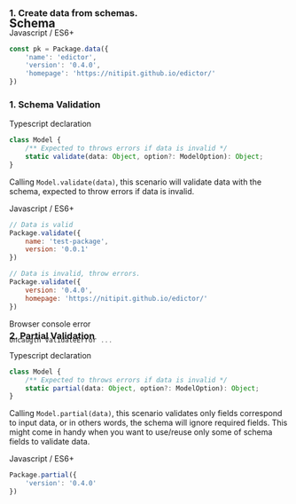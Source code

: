 <div id="Schema" class="link-padding-top"></div>

## Schema

<div id="verifications.1-schema-validation" class="link-padding-top"
    style="margin-top: -4rem;">
<div>

### 1. Create data from schemas.

<el-title-code>Javascript / ES6+</el-title-code>
```js
const pk = Package.data({
    'name': 'edictor',
    'version': '0.4.0',
    'homepage': 'https://nitipit.github.io/edictor/'
})
```

### 1. Schema Validation
<el-title-code>Typescript declaration</el-titile-code>
```ts
class Model {
    /** Expected to throws errors if data is invalid */
    static validate(data: Object, option?: ModelOption): Object;
}
```
Calling `Model.validate(data)`, this scenario will validate
data with the schema, expected to throw errors if data is invalid.

<el-title-code>Javascript / ES6+</el-titile-code>
```js
// Data is valid
Package.validate({
    name: 'test-package',
    version: '0.0.1'
})

// Data is invalid, throw errors.
Package.validate({
    version: '0.4.0',
    homepage: 'https://nitipit.github.io/edictor/'
})
```

<el-title-code>Browser console error</el-title-code>
```js
Uncaugth ValidateError ...
```

<div id="verifications.2-partial-validation" class="link-padding-top"
    style="margin-top: -3rem;">
<div>

### 2. Partial Validation
<el-title-code>Typescript declaration</el-titile-code>
```ts
class Model {
    /** Expected to throws errors if data is invalid */
    static partial(data: Object, option?: ModelOption): Object;
}
```
Calling `Model.partial(data)`, this scenario validates only
fields correspond to input data, or in others words, the schema will ignore
required fields. This might come in handy when you want to use/reuse only
some of schema fields to validate data.

<el-title-code>Javascript / ES6+</el-titile-code>
```js
Package.partial({
    'version': '0.4.0'
})
```

<div id="verifications.3-schema-test" class="link-padding-top"
    style="margin-top: -3rem;">
<div>